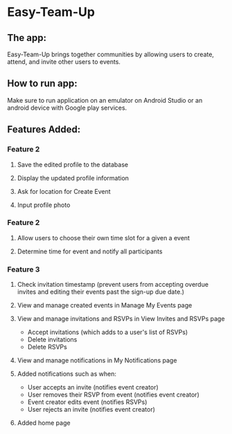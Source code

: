 # Easy-Team-Up
## The app:
Easy-Team-Up brings together communities by allowing users to create, attend, and invite other users to events.

## How to run app:
Make sure to run application on an emulator on Android Studio or an android device with Google play services.

## Features Added:
### Feature 2
1. Save the edited profile to the database

2. Display the updated profile information

3. Ask for location for Create Event

4. Input profile photo
### Feature 2
1. Allow users to choose their own time slot for a given a event

2. Determine time for event and notify all participants

### Feature 3
1. Check invitation timestamp (prevent users from accepting overdue invites and editing their events past the sign-up due date.)

2. View and manage created events in Manage My Events page

3. View and manage invitations and RSVPs in View Invites and RSVPs page
    - Accept invitations (which adds to a user's list of RSVPs)
    - Delete invitations
    - Delete RSVPs

4. View and manage notifications in My Notifications page

5. Added notifications such as when:
    - User accepts an invite (notifies event creator)
    - User removes their RSVP from event (notifies event creator)
    - Event creator edits event (notifies RSVPs)
    - User rejects an invite (notifies event creator)

6. Added home page
